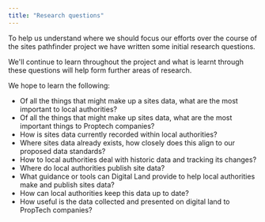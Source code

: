```yaml
---
title: "Research questions"
---
```


To help us understand where we should focus our efforts over the course of the sites pathfinder project we have written some initial research questions.

We'll continue to learn throughout the project and what is learnt through these questions will help form further areas of research.

We hope to learn the following:

* Of all the things that might make up a sites data, what are the most important to local authorities? 
* Of all the things that might make up sites data, what are the most important things to Proptech companies?
* How is sites data currently recorded within local authorities?
* Where sites data already exists, how closely does this align to our proposed data standards?
* How to local authorities deal with historic data and tracking its changes?
* Where do local authorities publish site data?
* What guidance or tools can Digital Land provide to help local authorities make and publish sites data?
* How can local authorities keep this data up to date?
* How useful is the data collected and presented on digital land to PropTech companies?

